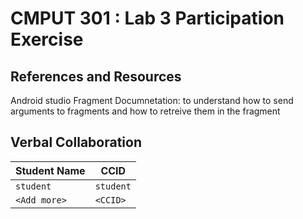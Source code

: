 # CMPUT 301 : Lab 3 Participation Exercise

## References and Resources

Android studio Fragment Documnetation: to understand how to send arguments to fragments and how to retreive them in the fragment 

## Verbal Collaboration

| Student Name | CCID      |
| ------------ | --------- |
| `student`    | `student` |
| `<Add more>` | `<CCID>`  |
